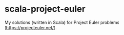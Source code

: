 # scala-project-euler
My solutions (written in Scala) for Project Euler problems (https://projecteuler.net/). 
